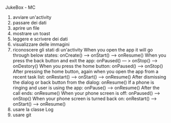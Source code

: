 JukeBox - MC

1) avviare un'activity
2) passare dei dati
3) aprire un file
4) mostrare un toast
5) leggere e scrivere dei dati
6) visualizzare delle immagini
7) riconoscere gli stati di un'activity
    When you open the app it will go through below states: onCreate() –> onStart() –> onResume()
    When you press the back button and exit the app:  onPaused() — > onStop() –> onDestory()
    When you press the home button: onPaused() –> onStop()
    After pressing the home button, again when you open the app from a recent task list:   onRestart() –> onStart() –> onResume()
    After dismissing the dialog or back button from the dialog: onResume()
    If a phone is ringing and user is using the app: onPause() –> onResume()
    After the call ends: onResume()
    When your phone screen is off: onPaused() –> onStop()
    When your phone screen is turned back on: onRestart() –> onStart() –> onResume()
8) usare la classe Log
9) usare git
